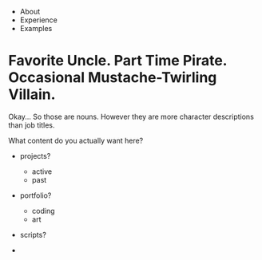 - About
- Experience
- Examples

# Favorite Uncle. Part Time Pirate. Occasional Mustache-Twirling Villain.

Okay... So those are nouns. However they are more character descriptions than job titles.

What content do you actually want here?

- projects?
  - active
  - past
- portfolio?
  - coding
  - art
  
- scripts?
-
